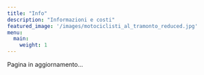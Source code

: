 ```yaml
---
title: "Info"
description: "Informazioni e costi"
featured_image: '/images/motociclisti_al_tramonto_reduced.jpg'
menu:
  main:
    weight: 1
---
```

Pagina in aggiornamento...
